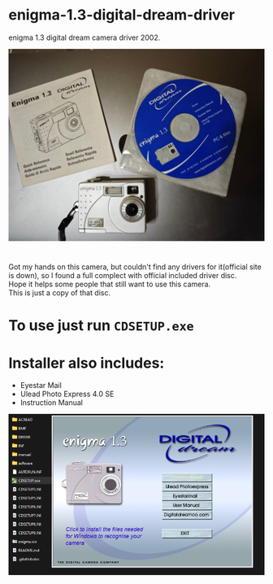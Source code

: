 # enigma-1.3-digital-dream-driver
enigma 1.3 digital dream camera driver 2002.

![disc photo](https://github.com/ypurat56/enigma-1.3-digital-dream-driver/blob/main/enigma1.3_digital_dream.jpg?raw=true)
#
Got my hands on this camera, but couldn't find any drivers for it(official site is down), so I found a full complect with official included driver disc.<br />
Hope it helps some people that still want to use this camera.<br />
This is just a copy of that disc.<br />

# To use just run `CDSETUP.exe`

# Installer also includes:
- Eyestar Mail
- Ulead Photo Express 4.0 SE
- Instruction Manual

![disc photo](https://github.com/ypurat56/enigma-1.3-digital-dream-driver/blob/main/enigma_1.3_installer.png?raw=true)
